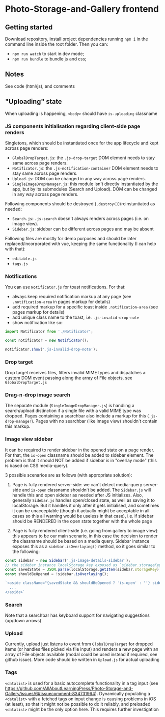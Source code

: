 # Photo-Storage-and-Gallery frontend

## Getting started

Download repository, install project dependencies running `npm i` in the command line inside the root folder. Then you can: 
- `npm run watch` to start in dev mode; 
- `npm run bundle` to bundle js and css; 

## Notes

See code (html/js), and comments

## "Uploading" state

When uploading is happening, `<body>` should have `is-uploading` classname

### JS components initialisation regarding client-side page renders

Singletons, which should be instantiated once for the app lifecycle and kept across page renders:

- `GlobalDropTarget.js`: the `.js-drop-target` DOM element needs to stay same across page renders.
- `Notificator.js`: the `.js-notification-container` DOM element needs to stay same across page renders.
- `Upload.js`: DOM can be changed in any way across page renders.
- `SingleImageDropManager.js`: this module isn't directly instantiated by the app, but by its submodules (Search and Upload). DOM can be changed in any way across page renders.

Following components should be destroyed (`.destroy()`)/reinstantiated as needed:

- `Search.js`: `.js-search` doesn't always renders across pages (i.e. on image view).
- `Sidebar.js`: sidebar can be different across pages and may be absent

Following files are mostly for demo purposes and should be later replaced/incorporated with vue, keeping the same functionality (I can help with that):

- `editable.js`
- `tags.js`

### Notifications

You can use `Notificator.js` for toast notifications. For that:

- always keep required notification markup at any page (see `.notification-area` in pages markup for details)
- add required markup for a specific toast inside `.notification-area` (see pages markup for details)
- add unique class name to the toast, i.e. `.js-invalid-drop-note`
- show notification like so:
```js
import Notificator from './Notificator';

const notificator = new Notificator();

notificator.show('.js-invalid-drop-note');
```

### Drop target

Drop target receives files, filters invalid MIME types and dispatches a custom DOM event passing along the array of File objects, see `GlobalDropTarget.js`

### Drag-n-drop image search

The separate module (`SingleImageDropManager.js`) is handling a search/upload distinction if a single file with a valid MIME type was dropped. Pages containing a searchbar also include a markup for this (`.js-drop-manager`). Pages with no searchbar (like image view) shouldn't contain this markup.

### Image view sidebar

It can be required to render sidebar in the opened state on a page render.
For that, the `is-open` classname should be added to sidebar element.
The problem is that it should NOT be added if sidebar is in "overlay mode"
(this is based on CSS media-query).

3 possible scenarios are as follows (with appropriate solution):

1. Page is fully rendered server-side: we can't detect media-query server-side and `is-open` classname
shouldn't be added. The `Sidebar.js` will handle this and open sidebar as needed after JS initializes.
Also, generally `Sidebar.js` handles open/closed state, as well as saving it to localStorage. But it handles
it only after it gets initialised, and sometimes it can be unacceptable (though it actually might be acceptable
in all cases so this all warning would be useless in that case), i.e. if sidebar should be RENDERED
in the open state together with the whole page

2. Page is fully rendered client-side (i.e. going from gallery to image view): this appears to be our
main scenario, in this case the decision to render the classname should be based on a media query.
Sidebar instance exposes this as a `sidebar.isOverlaying()` method, so it goes similar to the following:
```js
const sidebar = new Sidebar('.js-image-details-sidebar');
// the sidebar instance localStorage key exposed as `sidebar.storageKey`
const savedState = JSON.parse(localStorage.getItem(sidebar.storageKey);
const shouldBeOpened = !sidebar.isOverlaying();

`<aside className="{savedState && shouldBeOpened ? 'is-open' : ''} sidebar">
  ...
</aside>`
```

### Search

Note that a searchbar has keyboard support for navigating suggestions (up/down arrows)

### Upload

Currently, upload just listens to event from `GlobalDropTarget` for dropped items (or handles files picked via file input) and renders a new page with an array of File objects available (modal could be used instead if required, see github issue). More code should be written in `Upload.js` for actual uploading

### Tags

`<datalist>` is used for a basic autocomplete functionality in a tag input (see https://github.com/AllAboutLearningPress/Photo-Storage-and-Gallery/issues/6#issuecomment-834731964). Dynamically populating a `<datalist>` with a fetched tags on input change is causing problems in iOS (at least), so that it might not be possible to do it reliably, and preloaded `<datalist>` might be the only option here. This requires further investigation
